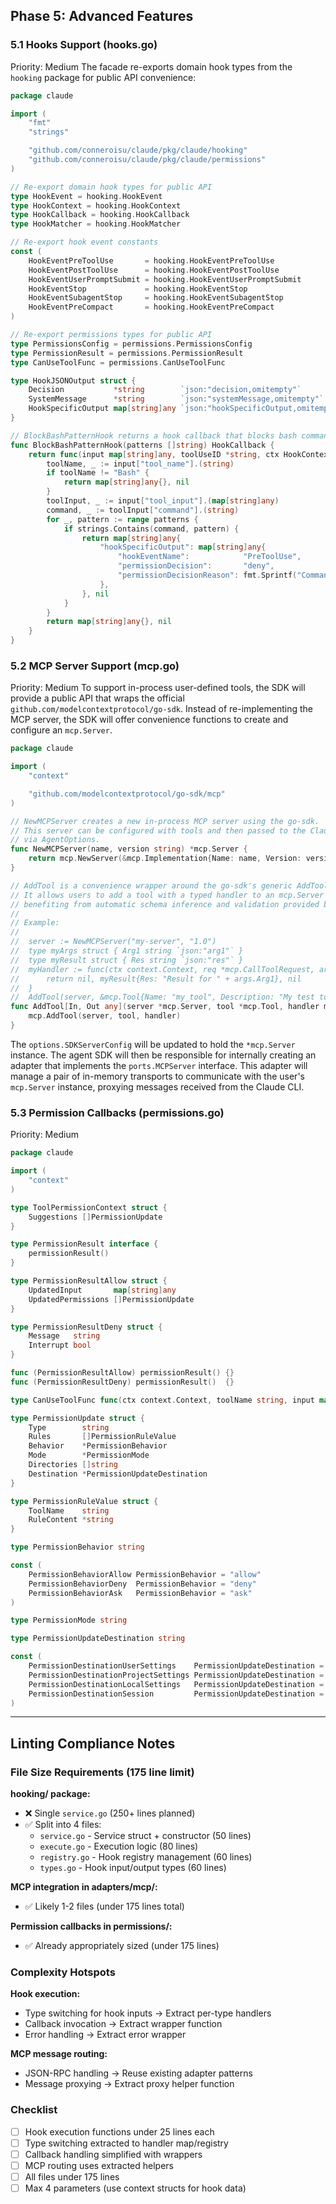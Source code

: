 ## Phase 5: Advanced Features
### 5.1 Hooks Support (hooks.go)
Priority: Medium
The facade re-exports domain hook types from the `hooking` package for public API convenience:
```go
package claude

import (
	"fmt"
	"strings"

	"github.com/conneroisu/claude/pkg/claude/hooking"
	"github.com/conneroisu/claude/pkg/claude/permissions"
)

// Re-export domain hook types for public API
type HookEvent = hooking.HookEvent
type HookContext = hooking.HookContext
type HookCallback = hooking.HookCallback
type HookMatcher = hooking.HookMatcher

// Re-export hook event constants
const (
	HookEventPreToolUse       = hooking.HookEventPreToolUse
	HookEventPostToolUse      = hooking.HookEventPostToolUse
	HookEventUserPromptSubmit = hooking.HookEventUserPromptSubmit
	HookEventStop             = hooking.HookEventStop
	HookEventSubagentStop     = hooking.HookEventSubagentStop
	HookEventPreCompact       = hooking.HookEventPreCompact
)

// Re-export permissions types for public API
type PermissionsConfig = permissions.PermissionsConfig
type PermissionResult = permissions.PermissionResult
type CanUseToolFunc = permissions.CanUseToolFunc

type HookJSONOutput struct {
	Decision           *string        `json:"decision,omitempty"`           // "block"
	SystemMessage      *string        `json:"systemMessage,omitempty"`
	HookSpecificOutput map[string]any `json:"hookSpecificOutput,omitempty"`
}

// BlockBashPatternHook returns a hook callback that blocks bash commands containing forbidden patterns
func BlockBashPatternHook(patterns []string) HookCallback {
	return func(input map[string]any, toolUseID *string, ctx HookContext) (map[string]any, error) {
		toolName, _ := input["tool_name"].(string)
		if toolName != "Bash" {
			return map[string]any{}, nil
		}
		toolInput, _ := input["tool_input"].(map[string]any)
		command, _ := toolInput["command"].(string)
		for _, pattern := range patterns {
			if strings.Contains(command, pattern) {
				return map[string]any{
					"hookSpecificOutput": map[string]any{
						"hookEventName":            "PreToolUse",
						"permissionDecision":       "deny",
						"permissionDecisionReason": fmt.Sprintf("Command contains forbidden pattern: %s", pattern),
					},
				}, nil
			}
		}
		return map[string]any{}, nil
	}
}
```
### 5.2 MCP Server Support (mcp.go)
Priority: Medium
To support in-process user-defined tools, the SDK will provide a public API that wraps the official `github.com/modelcontextprotocol/go-sdk`. Instead of re-implementing the MCP server, the SDK will offer convenience functions to create and configure an `mcp.Server`.
```go
package claude

import (
	"context"

	"github.com/modelcontextprotocol/go-sdk/mcp"
)

// NewMCPServer creates a new in-process MCP server using the go-sdk.
// This server can be configured with tools and then passed to the Claude client
// via AgentOptions.
func NewMCPServer(name, version string) *mcp.Server {
	return mcp.NewServer(&mcp.Implementation{Name: name, Version: version}, nil)
}

// AddTool is a convenience wrapper around the go-sdk's generic AddTool function.
// It allows users to add a tool with a typed handler to an mcp.Server instance,
// benefiting from automatic schema inference and validation provided by the go-sdk.
//
// Example:
//
//	server := NewMCPServer("my-server", "1.0")
//	type myArgs struct { Arg1 string `json:"arg1"` }
//	type myResult struct { Res string `json:"res"` }
//	myHandler := func(ctx context.Context, req *mcp.CallToolRequest, args myArgs) (*mcp.CallToolResult, myResult, error) {
//	    return nil, myResult{Res: "Result for " + args.Arg1}, nil
//	}
//	AddTool(server, &mcp.Tool{Name: "my_tool", Description: "My test tool"}, myHandler)
func AddTool[In, Out any](server *mcp.Server, tool *mcp.Tool, handler mcp.ToolHandlerFor[In, Out]) {
	mcp.AddTool(server, tool, handler)
}
```
The `options.SDKServerConfig` will be updated to hold the `*mcp.Server` instance. The agent SDK will then be responsible for internally creating an adapter that implements the `ports.MCPServer` interface. This adapter will manage a pair of in-memory transports to communicate with the user's `mcp.Server` instance, proxying messages received from the Claude CLI.
### 5.3 Permission Callbacks (permissions.go)
Priority: Medium
```go
package claude

import (
	"context"
)

type ToolPermissionContext struct {
	Suggestions []PermissionUpdate
}

type PermissionResult interface {
	permissionResult()
}

type PermissionResultAllow struct {
	UpdatedInput       map[string]any
	UpdatedPermissions []PermissionUpdate
}

type PermissionResultDeny struct {
	Message   string
	Interrupt bool
}

func (PermissionResultAllow) permissionResult() {}
func (PermissionResultDeny) permissionResult()  {}

type CanUseToolFunc func(ctx context.Context, toolName string, input map[string]any, permCtx ToolPermissionContext) (PermissionResult, error)

type PermissionUpdate struct {
	Type        string
	Rules       []PermissionRuleValue
	Behavior    *PermissionBehavior
	Mode        *PermissionMode
	Directories []string
	Destination *PermissionUpdateDestination
}

type PermissionRuleValue struct {
	ToolName    string
	RuleContent *string
}

type PermissionBehavior string

const (
	PermissionBehaviorAllow PermissionBehavior = "allow"
	PermissionBehaviorDeny  PermissionBehavior = "deny"
	PermissionBehaviorAsk   PermissionBehavior = "ask"
)

type PermissionMode string

type PermissionUpdateDestination string

const (
	PermissionDestinationUserSettings    PermissionUpdateDestination = "userSettings"
	PermissionDestinationProjectSettings PermissionUpdateDestination = "projectSettings"
	PermissionDestinationLocalSettings   PermissionUpdateDestination = "localSettings"
	PermissionDestinationSession         PermissionUpdateDestination = "session"
)
```

---

## Linting Compliance Notes

### File Size Requirements (175 line limit)

**hooking/ package:**
- ❌ Single `service.go` (250+ lines planned)
- ✅ Split into 4 files:
  - `service.go` - Service struct + constructor (50 lines)
  - `execute.go` - Execution logic (80 lines)
  - `registry.go` - Hook registry management (60 lines)
  - `types.go` - Hook input/output types (60 lines)

**MCP integration in adapters/mcp/:**
- ✅ Likely 1-2 files (under 175 lines total)

**Permission callbacks in permissions/:**
- ✅ Already appropriately sized (under 175 lines)

### Complexity Hotspots

**Hook execution:**
- Type switching for hook inputs → Extract per-type handlers
- Callback invocation → Extract wrapper function
- Error handling → Extract error wrapper

**MCP message routing:**
- JSON-RPC handling → Reuse existing adapter patterns
- Message proxying → Extract proxy helper function

### Checklist

- [ ] Hook execution functions under 25 lines each
- [ ] Type switching extracted to handler map/registry
- [ ] Callback handling simplified with wrappers
- [ ] MCP routing uses extracted helpers
- [ ] All files under 175 lines
- [ ] Max 4 parameters (use context structs for hook data)